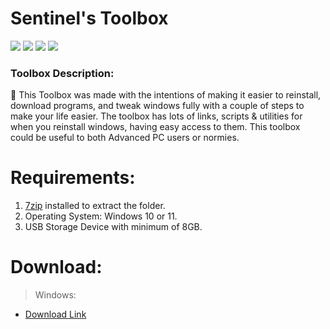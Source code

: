 # Sentinel's Toolbox
![](https://img.shields.io/github/downloads/DevSentinel/SentinelsToolbox/total?style=plastic&logo=appveyor?label=Downloads) ![](https://img.shields.io/github/watchers/DevSentinel/SentinelsToolbox?style=social) ![](https://img.shields.io/github/stars/DevSentinel/SentinelsToolbox?style=social) ![](https://img.shields.io/github/forks/DevSentinel/SentinelsToolbox?style=social)

### Toolbox Description:
🔨 This Toolbox was made with the intentions of making it easier to reinstall, download programs, and tweak windows fully with a couple of steps to make your life easier. The toolbox has lots of links, scripts & utilities for when you reinstall windows, having easy access to them. This toolbox could be useful to both Advanced PC users or normies.

# Requirements:
1. [7zip](https://www.7-zip.org/) installed to extract the folder.
2. Operating System: Windows 10 or 11.
3. USB Storage Device with minimum of 8GB.

# Download:
> Windows:
* [Download Link](https://github.com/DevSentinel/SentinelsToolbox/archive/refs/heads/main.zip)

